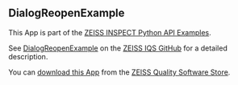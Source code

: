 ## DialogReopenExample

This App is part of the [ZEISS INSPECT Python API Examples](https://zeissiqs.github.io/zeiss-inspect-addon-api/2025/python_examples/index.html).

See [DialogReopenExample](https://zeissiqs.github.io/zeiss-inspect-addon-api/2025/python_examples/misc/dialog_reopen_example.html) on the [ZEISS IQS GitHub](https://zeissiqs.github.io/zeiss-inspect-addon-api/2025/index.html) for a detailed description.

You can [download this App](https://software-store.zeiss.com/products/apps/DialogReopenExample) from the [ZEISS Quality Software Store](https://software-store.zeiss.com).